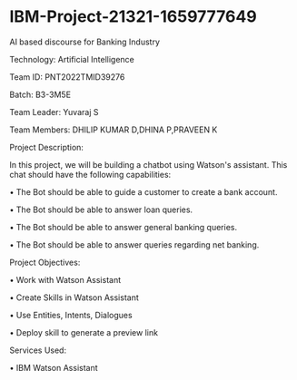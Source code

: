 # IBM-Project-21321-1659777649
AI based discourse for Banking Industry

Technology: Artificial Intelligence

Team ID:  PNT2022TMID39276

Batch: B3-3M5E

Team Leader: Yuvaraj S

Team Members: DHILIP KUMAR D,DHINA P,PRAVEEN K

Project Description:

In this project, we will be building a chatbot using Watson's assistant. This chat should have the following capabilities:

•	The Bot should be able to guide a customer to create a bank account.

•	The Bot should be able to answer loan queries.

•	The Bot should be able to answer general banking queries.

•	The Bot should be able to answer queries regarding net banking.

Project Objectives:

•	Work with Watson Assistant

•	Create Skills in Watson Assistant

•	Use Entities, Intents, Dialogues

•	Deploy skill to generate a preview link

Services Used:

•	IBM Watson Assistant

 

